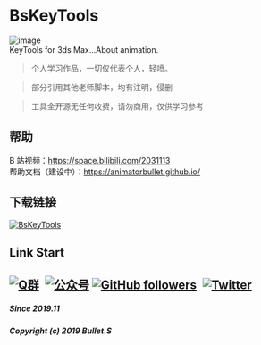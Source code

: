 # BsKeyTools
![image](https://raw.githubusercontent.com/AnimatorBullet/BsKeyTools/main/BsKeyToolsPrev.gif)  
KeyTools for 3ds Max...About animation.

> 个人学习作品，一切仅代表个人，轻喷。

> 部分引用其他老师脚本，均有注明，侵删

> 工具全开源无任何收费，请勿商用，仅供学习参考

## 帮助
B 站视频：https://space.bilibili.com/2031113  
帮助文档（建设中）：https://animatorbullet.github.io/

## 下载链接
[![BsKeyTools](https://img.shields.io/badge/BsKeyTools-LatestReleases-success?style=flat-square&logo=github)](https://github.com/AnimatorBullet/BsKeyTools/releases/latest)

## Link Start
[![Q群](https://img.shields.io/badge/交流吹水群-993590655-red?style=flat-square&logo=Tencent-QQ)](https://jq.qq.com/?_wv=1027&k=hmeHhTwu)&ensp;[![公众号](https://img.shields.io/badge/微信公众号-@aniBullet-success?style=flat-square&logo=wechat)](https://www.anibullet.com/about/)
[![GitHub followers](https://img.shields.io/github/followers/AnimatorBullet?label=%E5%85%B3%E6%B3%A8&style=social)](https://github.com/AnimatorBullet)&ensp;[![Twitter](https://img.shields.io/twitter/follow/aniBulletCom?label=BulletS&style=social)](https://twitter.com/aniBulletCom)
---
##### Since 2019.11
##### Copyright (c) 2019 Bullet.S
